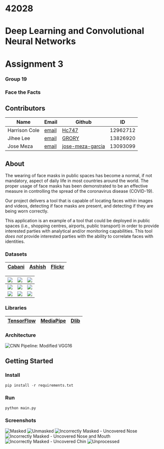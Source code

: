 # 42028
# Deep Learning and Convolutional Neural Networks
# Assignment 3
### Group 19
### Face the Facts

## Contributors
| Name | Email | Github | ID |
| ---- | ----- | ------ | ---------- |
| Harrison Cole | [email](mailto:harrisoncole05@gmail.com) | [Hc747](https://github.com/Hc747) | 12962712 |
| Jihee Lee | [email](mailto:ruaglzzz@gmail.com) | [GRORY](https://github.com/GRORY) | 13826920 |
| Jose Meza | [email](mailto:josemezag@gmail.com) | [jose-meza-garcia](https://github.com/jose-meza-garcia) | 13093099 |

## About
The wearing of face masks in public spaces has become a normal, if not mandatory, aspect of daily life in most countries around the world.
The proper usage of face masks has been demonstrated to be an effective measure in controlling the spread of the coronavirus disease (COVID-19).

Our project delivers a tool that is capable of locating faces within images and videos, detecting if face masks are present, and detecting if they are being worn correctly.

This application is an example of a tool that could be deployed in public spaces (i.e., shopping centres, airports, public transport) in order to provide interested parties with analytical and/or monitoring capabilities.
This tool _does not_ provide interested parties with the ability to correlate faces with identities.

### Datasets
| [Cabani](https://github.com/cabani/MaskedFace-Net) | [Ashish](https://www.kaggle.com/ashishjangra27/face-mask-12k-images-dataset) | [Flickr](https://github.com/NVlabs/ffhq-dataset) |
| -------------------------------------------------- | ---------------------------------------------------------------------------- | ------------------------------------------------ |

| ![](./docs/examples/1.jpg) | ![](./docs/examples/2.jpg) | ![](./docs/examples/3.jpg) |
| ---------------------------| ---------------------------| ---------------------------|
| ![](./docs/examples/4.jpg) | ![](./docs/examples/5.jpg) | ![](./docs/examples/6.jpg) |
| ![](./docs/examples/7.jpg) | ![](./docs/examples/8.jpg) | ![](./docs/examples/9.jpg) |

### Libraries
| [TensorFlow](https://github.com/tensorflow/tensorflow) | [MediaPipe](https://github.com/google/mediapipe) | [Dlib](https://github.com/davisking/dlib) |
| ------------------------------------------------------ | ------------------------------------------------ | ------------------------------------------|

### Architecture
![CNN Pipeline: Modified VGG16](docs/architecture/architecture.png)

## Getting Started
### Install
```python
pip install -r requirements.txt
```

### Run
```shell
python main.py
```

### Screenshots
![Masked](docs/app/masked-complex.jpg)
![Unmasked](docs/app/unmasked.jpg)
![Incorrectly Masked - Uncovered Nose](docs/app/masked-uncovered-nose.jpg)
![Incorrectly Masked - Uncovered Nose and Mouth](docs/app/masked-uncovered-nose-and-mouth.jpg)
![Incorrectly Masked - Uncovered Chin](docs/app/masked-uncovered-chin.jpg)
![Unprocessed](docs/app/masked-raw.jpg)

